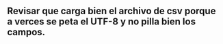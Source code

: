 ## Revisar que carga bien el archivo de csv porque a verces se peta el UTF-8 y no pilla bien los campos.